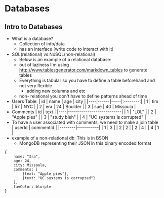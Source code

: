# Databases

## Intro to Databases
- What is a database?
    - Collection of info/data
    - has an interface (write code to interact with it)
- SQL(relational) vs NoSQL(non-relational)
    - Below is an example of a relational database:
    - out of laziness I'm using http://www.tablesgenerator.com/markdown_tables to generate tables
    - Everything is tabular so you have to define a table beforehand and not very flexible
        - adding new columns and etc
    - non- relational you don't have to define patterns ahead of time
- Users Table:
| id | name | age |   city   |
|----|------|-----|:--------:|
| 1  | tim  | 57  | NYC      |
| 2  | era  | 24  | Boulder  |
| 3  | sue  | 40  | Missoula |
- Comments
| id | text                      |
|----|---------------------------|
| 1  | "LOL"                     |
| 2  | "Apple pies"              |
| 3  | "study bleh"              |
| 4  | "UC systems is corrupted" |
- To have a user associated with comments, we need to make a join table
| userId | commentId |
|--------|-----------|
| 1      | 3         |
| 2      | 2         |
| 2      | 4         |
| 4      | 1         |
- example of a non-relational db: This is in BSON
    - MongoDB representing their JSON in this binary encoded format

```bson
{
    name: "Ira",
    age: 24,
    city: Missoula,
    comments: [
        {text: "Apple pies"},
        {text: "UC systems is corrupted"}
    ],
    favColor: blurple
}
```
